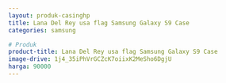 ```yaml
---
layout: produk-casinghp
title: Lana Del Rey usa flag Samsung Galaxy S9 Case
categories: samsung

# Produk
product-title: Lana Del Rey usa flag Samsung Galaxy S9 Case
image-drive: 1j4_35iPhVrGCZcK7oiixK2MeSho6DgjU
harga: 90000
---
```

